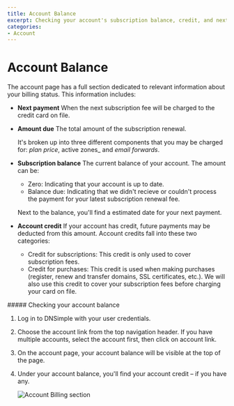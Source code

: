 ```yaml
---
title: Account Balance
excerpt: Checking your account's subscription balance, credit, and next payment due.
categories:
- Account
---
```


# Account Balance

The account page has a full section dedicated to relevant information about your billing status. This information includes:

- **Next payment**
  When the next subscription fee will be charged to the credit card on file.

- **Amount due**
  The total amount of the subscription renewal.

  It's broken up into three different components that you may be charged for: _plan price_, active zones_ and _email forwards_.

- **Subscription balance**
  The current balance of your account. The amount can be:

  - Zero: Indicating that your account is up to date.
  - Balance due: Indicating that we didn't recieve or couldn't process the payment for your latest subscription renewal fee.

  Next to the balance, you'll find a estimated date for your next payment.

- **Account credit**
  If your account has credit, future payments may be deducted from this amount. Account credits fall into these two categories:

  - Credit for subscriptions: This credit is only used to cover subscription fees.
  - Credit for purchases: This credit is used when making purchases (register, renew and transfer domains, SSL certificates, etc.). We will also use this credit to cover your subscription fees before charging your card on file.

<div class="section-steps" markdown="1">
##### Checking your account balance

1.  Log in to DNSimple with your user credentials.
1.  Choose the account link from the top navigation header. If you have multiple accounts, select the account first, then click on account link.
1.  On the account page, your account balance will be visible at the top of the page.
1.  Under your account balance, you'll find your account credit – if you have any.

    ![Account Billing section](/files/account-balance.png)

</div>
